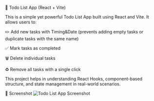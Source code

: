 📌 Todo List App (React + Vite)

This is a simple yet powerful Todo List App built using React and Vite. It allows users to:

✏️ Add new tasks with Timing&Date (prevents adding empty tasks or duplicate tasks with the same name)

✅ Mark tasks as completed

🗑️ Delete individual tasks

♻️ Remove all tasks with a single click



This project helps in understanding React Hooks, component-based structure, and state management in real-world scenarios.


📸 Screenshot
![Todo List App Screenshot](https://github.com/user-attachments/assets/a289a0e1-b7bf-4b07-89d6-aab5e9485e4e)
